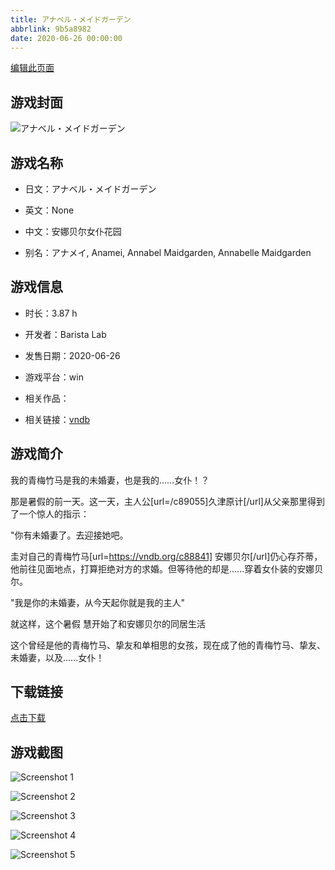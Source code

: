```yaml
---
title: アナベル・メイドガーデン
abbrlink: 9b5a8982
date: 2020-06-26 00:00:00
---
```

[编辑此页面](https://github.com/ACG-3/ADV3-source/blob/main/source/_posts/%E3%82%A2%E3%83%8A%E3%83%99%E3%83%AB%E3%83%BB%E3%83%A1%E3%82%A4%E3%83%89%E3%82%AC%E3%83%BC%E3%83%87%E3%83%B3.md)

## 游戏封面

![アナベル・メイドガーデン](https://pan.timero.xyz/d/onedrive/img_lib_001/%E3%82%A2%E3%83%8A%E3%83%99%E3%83%AB%E3%83%BB%E3%83%A1%E3%82%A4%E3%83%89%E3%82%AC%E3%83%BC%E3%83%87%E3%83%B3_cover.avif)


## 游戏名称

- 日文：アナベル・メイドガーデン
- 英文：None
- 中文：安娜贝尔女仆花园

- 别名：アナメイ, Anamei, Annabel Maidgarden, Annabelle Maidgarden


## 游戏信息

- 时长：3.87 h
- 开发者：Barista Lab
- 发售日期：2020-06-26
- 游戏平台：win
- 相关作品：

- 相关链接：[vndb](https://vndb.org/v28030)


## 游戏简介

我的青梅竹马是我的未婚妻，也是我的......女仆！？


那是暑假的前一天。这一天，主人公[url=/c89055]久津原计[/url]从父亲那里得到了一个惊人的指示：

"你有未婚妻了。去迎接她吧。

圭对自己的青梅竹马[url=https://vndb.org/c88841] 安娜贝尔[/url]仍心存芥蒂，他前往见面地点，打算拒绝对方的求婚。但等待他的却是......穿着女仆装的安娜贝尔。

"我是你的未婚妻，从今天起你就是我的主人"

就这样，这个暑假 慧开始了和安娜贝尔的同居生活

这个曾经是他的青梅竹马、挚友和单相思的女孩，现在成了他的青梅竹马、挚友、未婚妻，以及......女仆！


## 下载链接

[点击下载](https://pan.timero.xyz/onedrive/adv_lib_001/%E3%82%A2%E3%83%8A%E3%83%99%E3%83%AB%E3%83%BB%E3%83%A1%E3%82%A4%E3%83%89%E3%82%AC%E3%83%BC%E3%83%87%E3%83%B3)


## 游戏截图


![Screenshot 1](https://pan.timero.xyz/d/onedrive/img_lib_001/%E3%82%A2%E3%83%8A%E3%83%99%E3%83%AB%E3%83%BB%E3%83%A1%E3%82%A4%E3%83%89%E3%82%AC%E3%83%BC%E3%83%87%E3%83%B3_Screenshot_1.avif)

![Screenshot 2](https://pan.timero.xyz/d/onedrive/img_lib_001/%E3%82%A2%E3%83%8A%E3%83%99%E3%83%AB%E3%83%BB%E3%83%A1%E3%82%A4%E3%83%89%E3%82%AC%E3%83%BC%E3%83%87%E3%83%B3_Screenshot_2.avif)

![Screenshot 3](https://pan.timero.xyz/d/onedrive/img_lib_001/%E3%82%A2%E3%83%8A%E3%83%99%E3%83%AB%E3%83%BB%E3%83%A1%E3%82%A4%E3%83%89%E3%82%AC%E3%83%BC%E3%83%87%E3%83%B3_Screenshot_3.avif)

![Screenshot 4](https://pan.timero.xyz/d/onedrive/img_lib_001/%E3%82%A2%E3%83%8A%E3%83%99%E3%83%AB%E3%83%BB%E3%83%A1%E3%82%A4%E3%83%89%E3%82%AC%E3%83%BC%E3%83%87%E3%83%B3_Screenshot_4.avif)

![Screenshot 5](https://pan.timero.xyz/d/onedrive/img_lib_001/%E3%82%A2%E3%83%8A%E3%83%99%E3%83%AB%E3%83%BB%E3%83%A1%E3%82%A4%E3%83%89%E3%82%AC%E3%83%BC%E3%83%87%E3%83%B3_Screenshot_5.avif)

